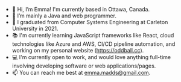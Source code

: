 - 👋 Hi, I’m Emma! I'm currently based in Ottawa, Canada.
- 👀 I’m mainly a Java and web programmer.
- 🎉 I graduated from Computer Systems Engineering at Carleton University in 2021. 
- 📚 I'm currently learning JavaScript frameworks like React, cloud technologies like Azure and AWS, CI/CD pipeline automation, and working on my personal website (https://oddball.cc).
- 💻 I'm currently open to work, and would love anything full-time involving developing software or web applications/pages.
- 📫 You can reach me best at emma.madds@gmail.com.

<!---
emmamaddock/emmamaddock is a ✨ special ✨ repository because its `README.md` (this file) appears on your GitHub profile.
You can click the Preview link to take a look at your changes.
--->
